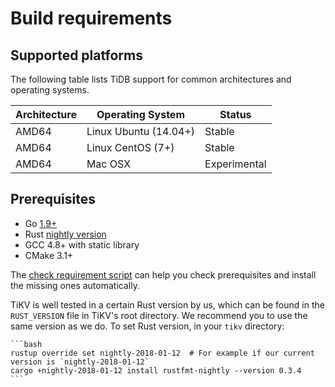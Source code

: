 # Build requirements

## Supported platforms

The following table lists TiDB support for common architectures and operating systems. 

|Architecture|Operating System|Status|
|------------|----------------|------|
|AMD64|Linux Ubuntu (14.04+)|Stable|
|AMD64|Linux CentOS (7+)|Stable|
|AMD64|Mac OSX|Experimental|

## Prerequisites

+ Go [1.9+](https://golang.org/doc/install)
+ Rust [nightly version](https://www.rust-lang.org/downloads.html)
+ GCC 4.8+ with static library
+ CMake 3.1+

The [check requirement script](../scripts/check_requirement.sh) can help you check prerequisites and 
install the missing ones automatically.


TiKV is well tested in a certain Rust version by us, which can be found in the `RUST_VERSION` file in TiKV's root directory. We recommend you to use the same version as we do. To set Rust version, in your `tikv` directory:

	```bash
	rustup override set nightly-2018-01-12  # For example if our current version is `nightly-2018-01-12`
	cargo +nightly-2018-01-12 install rustfmt-nightly --version 0.3.4
	```
